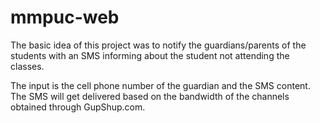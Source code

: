 # mmpuc-web

The basic idea of this project was to notify the guardians/parents of the students with an SMS informing about the student not attending the classes.

The input is the cell phone number of the guardian and the SMS content. The SMS will get delivered based on the bandwidth of the channels obtained through GupShup.com.
